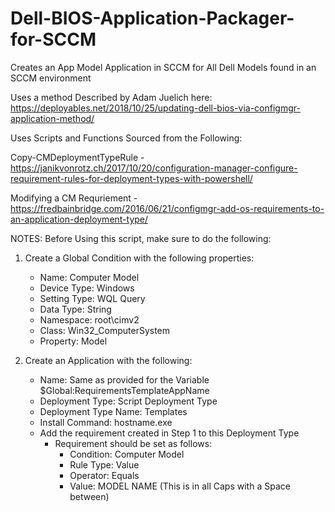 # Dell-BIOS-Application-Packager-for-SCCM
Creates an App Model Application in SCCM for All Dell Models found in an SCCM environment

Uses a method Described by Adam Juelich here: https://deployables.net/2018/10/25/updating-dell-bios-via-configmgr-application-method/

Uses Scripts and Functions Sourced from the Following:

Copy-CMDeploymentTypeRule - https://janikvonrotz.ch/2017/10/20/configuration-manager-configure-requirement-rules-for-deployment-types-with-powershell/
	
Modifying a CM Requriement - https://fredbainbridge.com/2016/06/21/configmgr-add-os-requirements-to-an-application-deployment-type/

NOTES:
Before Using this script, make sure to do the following:
1. Create a Global Condition with the following properties:
	- Name: Computer Model
	- Device Type: Windows 
	- Setting Type: WQL Query
	- Data Type: String
	- Namespace: root\cimv2
	- Class: Win32_ComputerSystem
	- Property: Model

2. Create an Application with the following:
	- Name: Same as provided for the Variable $Global:RequirementsTemplateAppName
	- Deployment Type: Script Deployment Type
	- Deployment Type Name: Templates
	- Install Command: hostname.exe
	- Add the requirement created in Step 1 to this Deployment Type
		- Requirement should be set as follows:
			- Condition: Computer Model
			- Rule Type: Value
			- Operator: Equals
			- Value: MODEL NAME  (This is in all Caps with a Space between)
